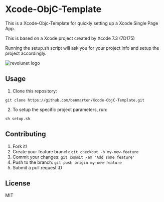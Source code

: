 # Xcode-ObjC-Template

This is a Xcode-Objc-Template for quickly setting up a Xcode Single Page App.

This is based on a Xcode project created by Xcode 7.3 (7D175)

Running the setup.sh script will ask you for your project info and setup the project accordingly.

![revolunet logo](http://www.revolunet.com/static/parisjs8/img/logo-revolunet-carre.jpg "revolunet logo")

## Usage

1. Clone this repository: 

  `git clone https://github.com/benmarten/Xcode-ObjC-Template.git`

2. To setup the specific project parameters, run:

  `sh setup.sh`

## Contributing

1. Fork it!
2. Create your feature branch: `git checkout -b my-new-feature`
3. Commit your changes: `git commit -am 'Add some feature'`
4. Push to the branch: `git push origin my-new-feature`
5. Submit a pull request :D

## License

MIT
